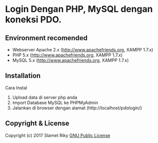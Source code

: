 Login Dengan PHP, MySQL dengan koneksi PDO.
=========

Environment recomended
------------

- Webserver Apache 2.x (http://www.apachefriends.org, XAMPP 1.7.x) 
- PHP 5.x (http://www.apachefriends.org, XAMPP 1.7.x)
- MySQL 5.x (http://www.apachefriends.org, XAMPP 1.7.x)

Installation
------------
Cara Instal
1. Upload data di server php anda 
2. Import Database MySQL ke PHPMyAdmin
3. Jalankan di browser dengan alamat (http://localhost/pdologin/) 

Copyright & License
-------
Copyright (c) 2017 Slamet Riky
[GNU Public License](http://www.gnu.org/licenses/gpl-3.0.html)
